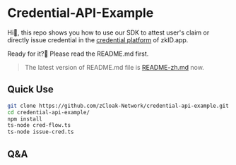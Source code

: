 # Credential-API-Example

Hi👋, this repo shows you how to use our SDK to attest user's claim or directly issue credential in the [credential platform](https://cred.zkid.app) of zkID.app.

Ready for it?🚀 Please read the README.md first.
> The latest version of README.md file is [README-zh.md](README-zh.md) now.

## Quick Use

```bash
git clone https://github.com/zCloak-Network/credential-api-example.git
cd credential-api-example/
npm install
ts-node cred-flow.ts
ts-node issue-cred.ts
```

## Q&A
